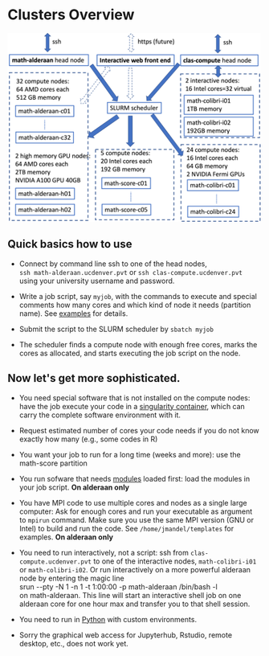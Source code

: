 # Clusters Overview
![cluster](img/cluster.png)
## Quick basics how to use

* Connect by command line ssh to one of the head nodes,  
`ssh math-alderaan.ucdenver.pvt` or `ssh clas-compute.ucdenver.pvt`   
using your university username and password. 

* Write a job script, say `myjob`, with the commands to execute and special
 comments how many cores and which kind of node it needs (partition name). See
  [examples](../examples) for details.

* Submit the script to the SLURM scheduler by `sbatch myjob` 
 
* The scheduler finds a compute node with enough free cores, marks the cores as allocated, and starts executing the job script on the node.

## Now let's get more sophisticated.

* You need special software that is not installed on the compute nodes: have the job execute your code in a [singularity container](../singularity), which can carry the complete software environment with it.

* Request estimated number of cores your code needs if you do not know exactly how many (e.g., some codes in R)

* You want your job to run for a long time (weeks and more): use the math-score partition 

* You run sofware that needs [modules](../modules) loaded first: load the modules in your job script. **On alderaan only**

* You have MPI code to use multiple cores and nodes as a single large computer: Ask
 for enough cores and run your executable as argument to `mpirun` command. Make
 sure you use the same MPI version (GNU or Intel) to build and run the code. 
 See `/home/jmandel/templates` for examples. **On alderaan only**

* You need to run interactively, not a script: ssh from `clas-compute.ucdenver.pvt`
to one of the interactive nodes, `math-colibri-i01` or `math-colibri-i02`. Or run
interactively on a more powerful alderaan node by entering the magic line   
    srun --pty -N 1 -n 1 -t 1:00:00 -p math-alderaan /bin/bash -l   
on math-alderaan. This line will start an interactive shell job on one alderaan
core for one hour max and transfer you to that shell session.
    
* You need to run in [Python](../python) with custom environments.

* Sorry the graphical web access for Jupyterhub, Rstudio, remote desktop, etc., does not work yet.

